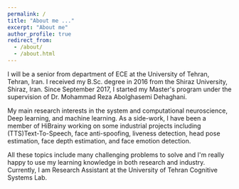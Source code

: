 ```yaml
---
permalink: /
title: "About me ..."
excerpt: "About me"
author_profile: true
redirect_from: 
  - /about/
  - /about.html
---
```


I will be a senior from department of ECE at the University of Tehran, Tehran, Iran. I received my B.Sc. degree in 2016 from the Shiraz University, Shiraz, Iran. Since September 2017, I started my Master's program under the supervision of Dr. Mohammad Reza Abolghasemi Dehaghani. 

My main research interests in the system and computational neuroscience, Deep learning, and  machine learning. As a side-work, I have been a member of HiBrainy working on some industrial projects including (TTS)Text-To-Speech, face anti-spoofing, liveness detection, head pose estimation, face depth estimation, and face emotion detection. 

All these topics include many challenging problems to solve and I'm really happy to use my learning knowledge in both research and industry. Currently, I am Research Assistant at the University of Tehran Cognitive Systems Lab. 


